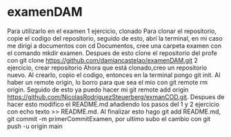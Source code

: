# examenDAM
Para utilizarlo en el examen
1 ejercicio, clonado
Para clonar el repositorio, copie el codigo del repositorio, seguido de esto, abrí la terminal, en mi caso me dirigí a documentos con cd Documentos, cree una carpeta examen con el comando mkdir examen. Despues de esto clone el repositorio del profe con git clone https://github.com/damiancastelao/examenDAM.git
2 ejercicio, crear repositorio
Ahora que está clonado,creo un repositorio nuevo. Al crearlo, copio el codigo, entonces en la terminal pongo git init. Al haber un remote origin, lo borro para que sea el mio con git remote rm origin. Seguido de esto ya puedo hacer mi git remote add origin https://github.com/NicolasRodriguezSteuerberg/exmanCOD.git. Despues de hacer esto modifico el README.md añadiendo los pasos del 1 y 2 ejercicio con echo texto >> README.md. Al finalizar esto hago git add README.md, git commit -m primerCommitExamen, por ultimo subo el cambio con git push -u origin main
